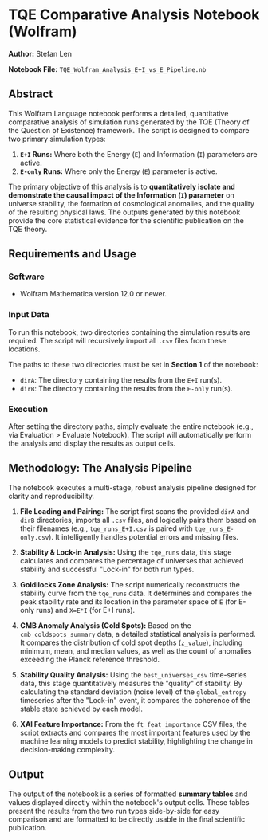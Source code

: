 # TQE Comparative Analysis Notebook (Wolfram)

**Author:** Stefan Len

**Notebook File:** `TQE_Wolfram_Analysis_E+I_vs_E_Pipeline.nb`


## Abstract

This Wolfram Language notebook performs a detailed, quantitative comparative analysis of simulation runs generated by the TQE (Theory of the Question of Existence) framework. The script is designed to compare two primary simulation types:
1.  **`E+I` Runs:** Where both the Energy (`E`) and Information (`I`) parameters are active.
2.  **`E-only` Runs:** Where only the Energy (`E`) parameter is active.

The primary objective of this analysis is to **quantitatively isolate and demonstrate the causal impact of the Information (`I`) parameter** on universe stability, the formation of cosmological anomalies, and the quality of the resulting physical laws. The outputs generated by this notebook provide the core statistical evidence for the scientific publication on the TQE theory.


## Requirements and Usage

### Software
- Wolfram Mathematica version 12.0 or newer.

### Input Data
To run this notebook, two directories containing the simulation results are required. The script will recursively import all `.csv` files from these locations.

The paths to these two directories must be set in **Section 1** of the notebook:
- `dirA`: The directory containing the results from the `E+I` run(s).
- `dirB`: The directory containing the results from the `E-only` run(s).

### Execution
After setting the directory paths, simply evaluate the entire notebook (e.g., via Evaluation > Evaluate Notebook). The script will automatically perform the analysis and display the results as output cells.


## Methodology: The Analysis Pipeline

The notebook executes a multi-stage, robust analysis pipeline designed for clarity and reproducibility.

1.  **File Loading and Pairing:** The script first scans the provided `dirA` and `dirB` directories, imports all `.csv` files, and logically pairs them based on their filenames (e.g., `tqe_runs_E+I.csv` is paired with `tqe_runs_E-only.csv`). It intelligently handles potential errors and missing files.

2.  **Stability & Lock-in Analysis:** Using the `tqe_runs` data, this stage calculates and compares the percentage of universes that achieved stability and successful "Lock-in" for both run types.

3.  **Goldilocks Zone Analysis:** The script numerically reconstructs the stability curve from the `tqe_runs` data. It determines and compares the peak stability rate and its location in the parameter space of `E` (for E-only runs) and `X=E*I` (for E+I runs).

4.  **CMB Anomaly Analysis (Cold Spots):** Based on the `cmb_coldspots_summary` data, a detailed statistical analysis is performed. It compares the distribution of cold spot depths (`z_value`), including minimum, mean, and median values, as well as the count of anomalies exceeding the Planck reference threshold.

5.  **Stability Quality Analysis:** Using the `best_universes_csv` time-series data, this stage quantitatively measures the "quality" of stability. By calculating the standard deviation (noise level) of the `global_entropy` timeseries after the "Lock-in" event, it compares the coherence of the stable state achieved by each model.

6.  **XAI Feature Importance:** From the `ft_feat_importance` CSV files, the script extracts and compares the most important features used by the machine learning models to predict stability, highlighting the change in decision-making complexity.


## Output

The output of the notebook is a series of formatted **summary tables** and values displayed directly within the notebook's output cells. These tables present the results from the two run types side-by-side for easy comparison and are formatted to be directly usable in the final scientific publication.
